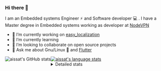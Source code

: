 ### Hi there 👋

I am an Embedded systems Engineer ⚡️ and Software developer 💻 . I have a Master degree in Embedded systems working as developer at [NodeVPN](https://nodevpn.io/) 

- 🔭 I’m currently working on [easy_localization](https://pub.dev/packages/easy_localization)
- 🌱 I’m currently learning 
- 👯 I’m looking to collaborate on open source projects
- 💬 Ask me about  Gnu/Linux 🐧 and [Flutter](https://flutter.dev) 

<a href="https://profile-summary-for-github.com/user/aissat">
  <img align="left" height="170px" src="https://github-readme-stats.vercel.app/api?username=aissat&show_icons=true&line_height=27&count_private=true&include_all_commits=true" alt="aissat's GitHub stats"/>
  <img src="https://github-readme-stats.vercel.app/api/top-langs/?username=aissat&hide_langs_below=5&layout=compact" alt="aissat's language stats"/>
</a>

<details>
<summary>Detailed stats</summary>
 

### 🧐 Waka Stats

<!--START_SECTION:waka-->
![Profile Views](http://img.shields.io/badge/Profile%20Views-0-blue)

![Lines of code](https://img.shields.io/badge/From%20Hello%20World%20I%27ve%20Written-5.3%20million%20lines%20of%20code-blue)

**🐱 My Github Data** 

> 🏆 333 Contributions in the Year 2020
 > 
> 📦 26.5 kB Used in Github's Storage 
 > 
> 💼 Opted to Hire
 > 
> 📜 124 Public Repositories
 > 
> 🔑 10 Private Repositories 

**I'm a Night 🦉** 

```text
🌞 Morning    35 commits     ██░░░░░░░░░░░░░░░░░░░░░░░   8.16% 
🌆 Daytime    39 commits     ██░░░░░░░░░░░░░░░░░░░░░░░   9.09% 
🌃 Evening    173 commits    ██████████░░░░░░░░░░░░░░░   40.33% 
🌙 Night      182 commits    ██████████░░░░░░░░░░░░░░░   42.42%

```
📅 **I'm Most Productive on Tuesday** 

```text
Monday       74 commits     ████░░░░░░░░░░░░░░░░░░░░░   17.25% 
Tuesday      119 commits    ███████░░░░░░░░░░░░░░░░░░   27.74% 
Wednesday    58 commits     ███░░░░░░░░░░░░░░░░░░░░░░   13.52% 
Thursday     58 commits     ███░░░░░░░░░░░░░░░░░░░░░░   13.52% 
Friday       42 commits     ██░░░░░░░░░░░░░░░░░░░░░░░   9.79% 
Saturday     66 commits     ███░░░░░░░░░░░░░░░░░░░░░░   15.38% 
Sunday       12 commits     ░░░░░░░░░░░░░░░░░░░░░░░░░   2.8%

```


📊 **This Week I Spent My Time On** 

```text
⌚︎ Time Zone: Africa/Algiers

💬 Programming Languages: 
Dart                     21 hrs              ████████████████████████░   96.77% 
YAML                     29 mins             ░░░░░░░░░░░░░░░░░░░░░░░░░   2.25% 
JSON                     10 mins             ░░░░░░░░░░░░░░░░░░░░░░░░░   0.81% 
Other                    2 mins              ░░░░░░░░░░░░░░░░░░░░░░░░░   0.16% 
Git Config               0 secs              ░░░░░░░░░░░░░░░░░░░░░░░░░   0.02%

🔥 Editors: 
VS Code                  21 hrs 42 mins      █████████████████████████   100.0%

💻 Operating System: 
Mac                      13 hrs 19 mins      ███████████████░░░░░░░░░░   61.41% 
Linux                    8 hrs 22 mins       █████████░░░░░░░░░░░░░░░░   38.59%

```

**I Mostly Code in Dart** 

```text
Dart                     14 repos            ██████████░░░░░░░░░░░░░░░   40.0% 
PHP                      4 repos             ██░░░░░░░░░░░░░░░░░░░░░░░   11.43% 
Vala                     4 repos             ██░░░░░░░░░░░░░░░░░░░░░░░   11.43% 
C                        3 repos             ██░░░░░░░░░░░░░░░░░░░░░░░   8.57% 
CSS                      2 repos             █░░░░░░░░░░░░░░░░░░░░░░░░   5.71%

```


**Timeline**

![Chart not found](https://github.com/aissat/aissat/blob/master/charts/bar_graph.png) 


<!--END_SECTION:waka-->

</details>
